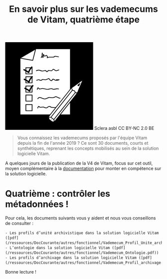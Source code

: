 ﻿---
layout: post
title: En savoir plus sur les vademecums de Vitam, quatrième étape
---

![Logos](/public/images/checklist.png)
Sclera asbl CC BY-NC 2.0 BE

> Vous connaissez les vademecums proposés par l'équipe Vitam depuis la fin de l'année 2019 ? Ce sont 30 documents, courts et synthétiques, reprenant les concepts mobilisés au sein de la solution logicielle Vitam.

A quelques jours de la publication de la V4 de Vitam, focus sur cet outil, moyen complémentaire à la [documentation](http://www.programmevitam.fr/pages/documentation/) pour monter en compétence sur la solution logicielle.

# Quatrième : contrôler les métadonnées !

Pour cela, les documents suivants vous y aident et nous vous conseillons de consulter :

	- Les profils d’unité archivistique dans la solution logicielle Vitam ([pdf](/ressources/DocCourante/autres/fonctionnel/Vademecum_Profil_Unite_archivistique.pdf))
	- L’ontologie dans la solution logicielle Vitam ([pdf](/ressources/DocCourante/autres/fonctionnel/Vademecum_Ontologie.pdf))
	- Les profils d’archivage dans la solution logicielle Vitam ([pdf](/ressources/DocCourante/autres/fonctionnel/Vademecum_Profil_archivage.pdf))

Bonne lecture !